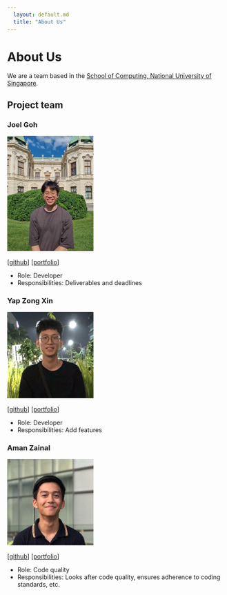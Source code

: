 ```yaml
---
  layout: default.md
  title: "About Us"
---
```


# About Us

We are a team based in the [School of Computing, National University of Singapore](http://www.comp.nus.edu.sg).


## Project team

### Joel Goh

<img src="images/joelgoh1.png" width="200px">

[[github](http://github.com/joelgoh1)]
[[portfolio](team/joelgoh.md)]

* Role: Developer
* Responsibilities: Deliverables and deadlines

### Yap Zong Xin

<img src="images/yap-zong-xin.png" width="200px">

[[github](http://github.com/yap-zong-xin)] [[portfolio](team/yap-zong-xin.md)]

* Role: Developer
* Responsibilities: Add features


### Aman Zainal

<img src="images/amanzainal.png" width="200px">

[[github](http://github.com/amanzainal)] [[portfolio](team/amanzainal.md)]

* Role: Code quality
* Responsibilities: Looks after code quality, ensures adherence to coding standards, etc.
